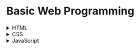 # Basic Web Programming

<details>
    <summary>
        HTML
    </summary>
 
- [HTML](https://github.com/BangYunseo/TIL/tree/main/Language/Web/HTML)

</details>

<details>
    <summary>
        CSS
    </summary>
 
- [CSS](https://github.com/BangYunseo/TIL/tree/main/Language/Web/CSS)

</details>

<details>
    <summary>
        JavaScript
    </summary>

- [JavaScript](https://github.com/BangYunseo/TIL/tree/main/Language/Web/JavaScript)

</details>
